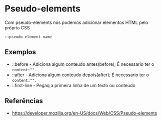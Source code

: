 # Pseudo-elements

Com pseudo-elements nós podemos adicionar elementos HTML pelo próprio CSS

`::pseudo-element-name`

## Exemplos 
 
* ::before          - Adiciona algum conteudo antes(before); É necessario ter o `content:""`.
* ::after           - Adiciona algum conteudo depois(after); É necessario ter o `content:""`.
* ::first-line      - Pegaq a primeira linha de um texto ou conteudo

## Referências

* https://developer.mozilla.org/en-US/docs/Web/CSS/Pseudo-elements